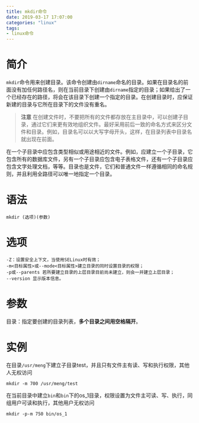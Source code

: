 ```yaml
---
title: mkdir命令
date: 2019-03-17 17:07:00
categories: "linux"
tags:
- linux命令
---
```


# 简介
`mkdir`命令用来创建目录。该命令创建由`dirname`命名的目录。如果在目录名的前面没有加任何路径名，则在当前目录下创建由`dirname`指定的目录；如果给出了一个已经存在的路径，将会在该目录下创建一个指定的目录。在创建目录时，应保证新建的目录与它所在目录下的文件没有重名。 

> **注意**
> 在创建文件时，不要把所有的文件都存放在主目录中，可以创建子目录，通过它们来更有效地组织文件。最好采用前后一致的命名方式来区分文件和目录。例如，目录名可以以大写字母开头，这样，在目录列表中目录名就出现在前面。

在一个子目录中应包含类型相似或用途相近的文件。例如，应建立一个子目录，它包含所有的数据库文件，另有一个子目录应包含电子表格文件，还有一个子目录应包含文字处理文档，等等。目录也是文件，它们和普通文件一样遵循相同的命名规则，并且利用全路径可以唯一地指定一个目录。

# 语法
```shell
mkdir (选项)(参数)
```

# 选项
```shell
-Z：设置安全上下文，当使用SELinux时有效；
-m<目标属性>或--mode<目标属性>建立目录的同时设置目录的权限；
-p或--parents 若所要建立目录的上层目录目前尚未建立，则会一并建立上层目录；
--version 显示版本信息。
```

# 参数
目录：指定要创建的目录列表，**多个目录之间用空格隔开**。


# 实例

在目录`/usr/meng`下建立子目录test，并且只有文件主有读、写和执行权限，其他人无权访问
```shell
mkdir -m 700 /usr/meng/test
```
在当前目录中建立`bin`和`bin`下的os_1目录，权限设置为文件主可读、写、执行，同组用户可读和执行，其他用户无权访问
```shell
mkdir -p-m 750 bin/os_1
```